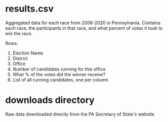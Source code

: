 # results.csv
Aggregated data for each race from 2006-2020 in Pennsylvania.
Contains each race, the participants in that race, and what percent of votes it took to win the race.

Rows:
1. Election Name
2. District
3. Office
4. Number of candidates running for this office
5. What % of the votes did the winner receive?
6. List of all running candidates, one per column

# downloads directory
Raw data downloaded directly from the PA Secretary of State's website
